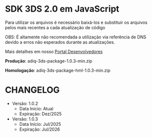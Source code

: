 # SDK 3DS 2.0 em JavaScript

Para utilizar os arquivos é necessário baixá-los e substituir os arquivos pelos mais recentes a cada atualização de código

OBS: É altamente não recomendada a utilização via referência de DNS devido a erros não esperados durante as atualizações.

Mais detalhes em nosso [Portal Desenvolvedores](https://developers.adiq.io/manual/threeds#-implementao-javascript-)

**Produção**: adiq-3ds-package-1.0.3-min.zip

**Homologação**: adiq-3ds-package-hml-1.0.3-min.zip

# CHANGELOG

- Versão: 1.0.2
    - Data Início: Atual
    - Expiração: Dez/2025
- Versão: 1.0.3
    - Data Início: Jul/2025
    - Expiração: Jul/2026
